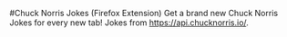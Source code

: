 #Chuck Norris Jokes (Firefox Extension)
Get a brand new Chuck Norris Jokes for every new tab! Jokes from https://api.chucknorris.io/.
